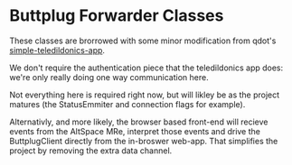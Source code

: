 # Buttplug Forwarder Classes

These classes are brorrowed with some minor modification from qdot's [simple-teledildonics-app](https://github.com/qdot/simple-teledildonics-app/blob/master/src/server.ts).

We don't require the authentication piece that the teledildonics app does: we're only really doing one way communication here.

Not everything here is required right now, but will likley be as the project matures (the StatusEmmiter and connection flags for example).

Alternativly, and more likely, the browser based front-end will recieve events from the AltSpace MRe, interpret those events and drive the ButtplugClient directly from the in-broswer web-app. That simplifies the project by removing the extra data channel.